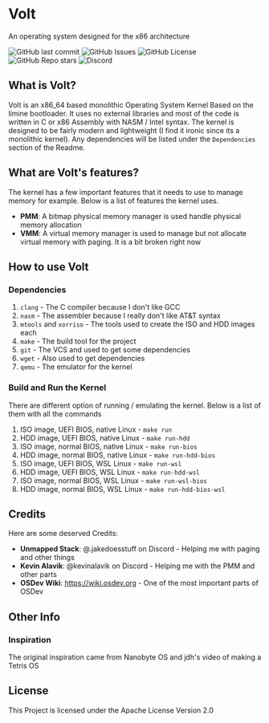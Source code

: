# Volt
An operating system designed for the x86 architecture

![GitHub last commit](https://img.shields.io/github/last-commit/volartrix/volt?style=for-the-badge&logo=git)
![GitHub Issues ](https://img.shields.io/github/issues/volartrix/volt?style=for-the-badge&logo=github)
![GitHub License](https://img.shields.io/github/license/volartrix/volt?style=for-the-badge&logo=apache)
![GitHub Repo stars](https://img.shields.io/github/stars/volartrix/volt?style=for-the-badge&logo=github)
![Discord](https://img.shields.io/discord/1177845304373039234?style=for-the-badge&logo=discord&label=Discord)

## What is Volt?
Volt is an x86_64 based monolithic Operating System Kernel Based on the limine bootloader. It uses no external libraries and most of the code is written in C or x86 Assembly with NASM / Intel syntax. The kernel is designed to be fairly modern and lightweight (I find it ironic since its a monolithic kernel). Any dependencies will be listed under the `Dependencies` section of the Readme.

## What are Volt's features?
The kernel has a few important features that it needs to use to manage memory for example. Below is a list of features the kernel uses.

* **PMM**: A bitmap physical memory manager is used handle physical memory allocation
* **VMM**: A virtual memory manager is used to manage but not allocate virtual memory with paging. It is a bit broken right now

## How to use Volt
### Dependencies
1. `clang` - The C compiler because I don't like GCC
2. `nasm` - The assembler because I really don't like AT&T syntax
3. `mtools` and `xorriso` - The tools used to create the ISO and HDD images each
4. `make` - The build tool for the project
5. `git` - The VCS and used to get some dependencies 
6. `wget` - Also used to get dependencies
7. `qemu` - The emulator for the kernel

### Build and Run the Kernel
There are different option of running / emulating the kernel. Below is a list of them with all the commands
1. ISO image, UEFI BIOS, native Linux - `make run`
2. HDD image, UEFI BIOS, native Linux - `make run-hdd`
3. ISO image, normal BIOS, native Linux - `make run-bios`
4. HDD image, normal BIOS, native Linux - `make run-hdd-bios`
5. ISO image, UEFI BIOS, WSL Linux - `make run-wsl`
6. HDD image, UEFI BIOS, WSL Linux - `make run-hdd-wsl`
7. ISO image, normal BIOS, WSL Linux - `make run-wsl-bios`
8. HDD image, normal BIOS, WSL Linux - `make run-hdd-bios-wsl`

## Credits
Here are some deserved Credits:
* **Unmapped Stack**: @.jakedoesstuff on Discord - Helping me with paging and other things
* **Kevin Alavik**: @kevinalavik on Discord - Helping me with the PMM and other parts
* **OSDev Wiki**: https://wiki.osdev.org - One of the most important parts of OSDev

## Other Info
### Inspiration
The original inspiration came from Nanobyte OS and jdh's video of making a Tetris OS

## License
This Project is licensed under the Apache License Version 2.0